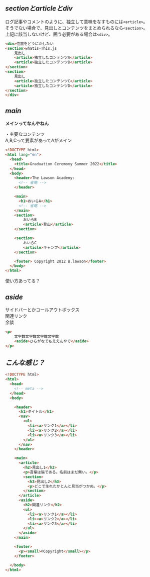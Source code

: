 *sectionとarticleとdiv*
---------------------------------------
ログ記事やコメントのように、独立して意味をなすものには`<article>`。  
そうでない場合で、見出しとコンテンツをまとめられるなら`<section>`。  
上記に該当しないけど、囲う必要がある場合は`<div>`。

```html
<div>位置をどうにかしたい
<section>whatis-This.js
    見出し
    <article>独立したコンテンツA</article>
    <article>独立したコンテンツB</article>
</section>
<section>
    見出し
    <article>独立したコンテンツC</article>
    <article>独立したコンテンツD</article>
</section>
</div>
```

*main*
---------------------------------------
__メインってなんやねん__  

・主要なコンテンツ  
A,B,Cって要素があってAがメイン  
```html
<!DOCTYPE html>
<html lang="en">
  <head>
    <title>Graduation Ceremony Summer 2022</title>
  </head>
  <body>
    <header>The Lawson Academy:
      <!-- 省略 -->
    </header>

    <main>
      <h1>おいらA</h1>
      <!-- 省略 -->
    </main>
    <section>
        おいらB
        <article>登山</article>
    </section>

    <section>
        おいらC
        <article>キャンプ</article>
    </section>

    <footer> Copyright 2012 B.lawson</footer>
  </body>
</html>
```
使い方あってる？


*aside*
---------------------------------------
サイドバーとかコールアウトボックス  
関連リンク  
余談  
```html
<p>
    文字数文字数文字数文字数
    <aside>ひらがなでもええんやで</aside>
</p>
```



*こんな感じ？*
---------------------------------------
```html
<!DOCTYPE html>
<html>
  <head>
    <!-- meta -->
  </head>
  <body>

    <header>
      <h1>タイトル</h1>
      <nav>
        <ul>
          <li><a>リンク1</a></li>
          <li><a>リンク2</a></li>
          <li><a>リンク3</a></li>
        </ul>
      </nav>
    </header>

    <main>
      <article>
        <h2>見出し1</h2>
        <p>吾輩は猫である。名前はまだ無い。</p>
        <section>
          <h3>見出し2</h3>
          <p>どこで生れたかとんと見当がつかぬ。</p>
        </section>
      </article>
      <aside>
        <h2>関連リンク</h2>
        <ul>
          <li><a>リンク1</a></li>
          <li><a>リンク2</a></li>
          <li><a>リンク3</a></li>
        </ul>
      </aside>
    </main>

    <footer>
      <p><small>©Copyright</small></p>
    </footer>

  </body>
</html>
```
